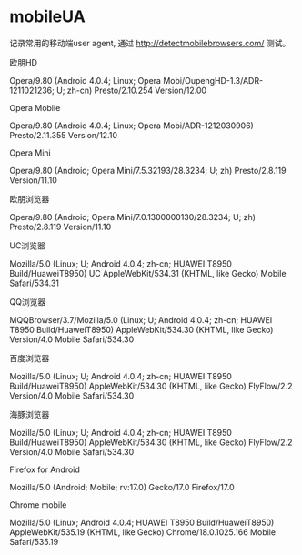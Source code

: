 mobileUA
========

记录常用的移动端user agent, 通过 http://detectmobilebrowsers.com/ 测试。

欧朋HD

Opera/9.80 (Android 4.0.4; Linux; Opera Mobi/OupengHD-1.3/ADR-1211021236; U; zh-cn) Presto/2.10.254 Version/12.00

Opera Mobile

Opera/9.80 (Android 4.0.4; Linux; Opera Mobi/ADR-1212030906) Presto/2.11.355 Version/12.10

Opera Mini

Opera/9.80 (Android; Opera Mini/7.5.32193/28.3234; U; zh) Presto/2.8.119 Version/11.10


欧朋浏览器

Opera/9.80 (Android; Opera Mini/7.0.1300000130/28.3234; U; zh) Presto/2.8.119 Version/11.10

UC浏览器

Mozilla/5.0 (Linux; U; Android 4.0.4; zh-cn; HUAWEI T8950 Build/HuaweiT8950) UC AppleWebKit/534.31 (KHTML, like Gecko) Mobile Safari/534.31

QQ浏览器

MQQBrowser/3.7/Mozilla/5.0 (Linux; U; Android 4.0.4; zh-cn; HUAWEI T8950 Build/HuaweiT8950) AppleWebKit/534.30 (KHTML, like Gecko) Version/4.0 Mobile Safari/534.30

百度浏览器

Mozilla/5.0 (Linux; U; Android 4.0.4; zh-cn; HUAWEI T8950 Build/HuaweiT8950) AppleWebKit/534.30 (KHTML, like Gecko) FlyFlow/2.2 Version/4.0 Mobile Safari/534.30

海豚浏览器

Mozilla/5.0 (Linux; U; Android 4.0.4; zh-cn; HUAWEI T8950 Build/HuaweiT8950) AppleWebKit/534.30 (KHTML, like Gecko) FlyFlow/2.2 Version/4.0 Mobile Safari/534.30


Firefox for Android

Mozilla/5.0 (Android; Mobile; rv:17.0) Gecko/17.0 Firefox/17.0

Chrome mobile

Mozilla/5.0 (Linux; Android 4.0.4; HUAWEI T8950 Build/HuaweiT8950) AppleWebKit/535.19 (KHTML, like Gecko) Chrome/18.0.1025.166 Mobile Safari/535.19
